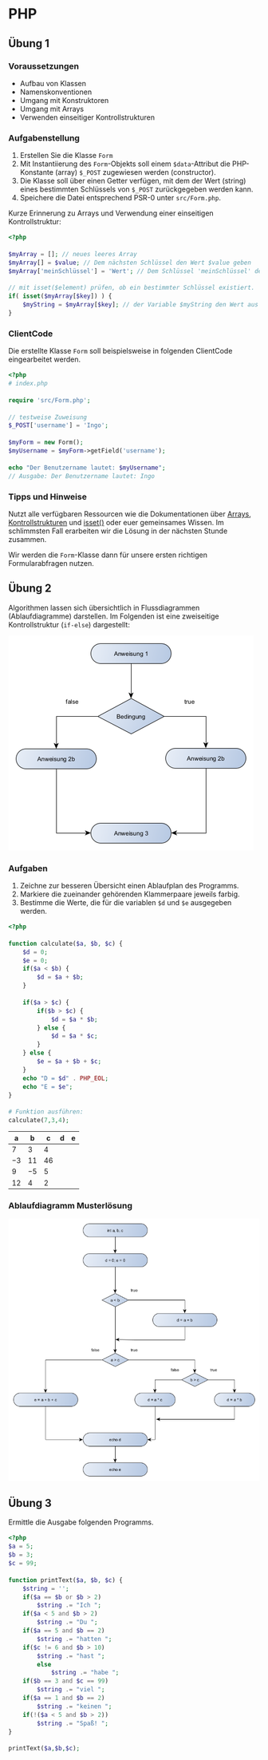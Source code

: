 # PHP
## Übung 1

### Voraussetzungen

- Aufbau von Klassen 
- Namenskonventionen 
- Umgang mit Konstruktoren 
- Umgang mit Arrays 
- Verwenden einseitiger Kontrollstrukturen

### Aufgabenstellung

1. Erstellen Sie die Klasse ``Form``
2. Mit Instantiierung des ``Form``-Objekts soll einem `$data`-Attribut die PHP-Konstante (array) ``$_POST`` zugewiesen werden (constructor).
3. Die Klasse soll über einen Getter verfügen, mit dem der Wert (string) eines bestimmten Schlüssels von ``$_POST`` zurückgegeben werden kann.
4. Speichere die Datei entsprechend PSR-0 unter ``src/Form.php``.

Kurze Erinnerung zu Arrays und Verwendung einer einseitigen Kontrollstruktur:
````php
<?php

$myArray = []; // neues leeres Array
$myArray[] = $value; // Dem nächsten Schlüssel den Wert $value geben
$myArray['meinSchlüssel'] = 'Wert'; // Dem Schlüssel 'meinSchlüssel' den Wert 'Wert' zuweisen

// mit isset($element) prüfen, ob ein bestimmter Schlüssel existiert.
if( isset($myArray[$key]) ) {
    $myString = $myArray[$key]; // der Variable $myString den Wert aus dem Array zuweisen
}
````


### ClientCode

Die erstellte Klasse ``Form`` soll beispielsweise in folgenden ClientCode eingearbeitet werden.

````php
<?php
# index.php

require 'src/Form.php';

// testweise Zuweisung
$_POST['username'] = 'Ingo';

$myForm = new Form();
$myUsername = $myForm->getField('username');

echo "Der Benutzername lautet: $myUsername";
// Ausgabe: Der Benutzername lautet: Ingo
````

### Tipps und Hinweise

Nutzt alle verfügbaren Ressourcen wie die Dokumentationen über
[Arrays](https://www.php.net/manual/de/language.types.array.php),
[Kontrollstrukturen](https://www.php.net/manual/de/control-structures.if.php) und
[isset()](https://www.php.net/manual/de/function.isset.php)
oder euer gemeinsames Wissen. Im schlimmsten Fall erarbeiten wir die Lösung in der nächsten
Stunde zusammen.

Wir werden die ``Form``-Klasse dann für unsere ersten richtigen Formularabfragen nutzen.

## Übung 2

Algorithmen lassen sich übersichtlich in Flussdiagrammen (Ablaufdiagramme) darstellen.
Im Folgenden ist eine zweiseitige Kontrollstruktur (``if-else``) dargestellt:

![Flowchart](/docs/img/flowchart_01.png)

### Aufgaben

1. Zeichne zur besseren Übersicht einen Ablaufplan des Programms.
2. Markiere die zueinander gehörenden Klammerpaare jeweils farbig.
3. Bestimme die Werte, die für die variablen ``$d`` und ``$e`` ausgegeben werden.

````php
<?php

function calculate($a, $b, $c) {
    $d = 0;
    $e = 0;    
    if($a < $b) {
        $d = $a + $b;
    }

    if($a > $c) {        
        if($b > $c) {
            $d = $a * $b;
        } else {
            $d = $a * $c;
        }        
    } else {
        $e = $a + $b + $c;
    }
    echo "D = $d" . PHP_EOL;
    echo "E = $e";
}

# Funktion ausführen:
calculate(7,3,4);
````

|a|b|c|d|e
| -------- | ------- | ------- | ------- | ------- |
|$7$|$3$|$4$| | |
|$-3$|$11$|$46$| | |
|$9$|$-5$|$5$| | |
|$12$|$4$|$2$| | |

### Ablaufdiagramm Musterlösung

![Musterlösung](/docs/img/ue2_php_control.png)

## Übung 3

Ermittle die Ausgabe folgenden Programms.

````php
<?php
$a = 5;
$b = 3;
$c = 99;

function printText($a, $b, $c) {
    $string = '';
    if($a == $b or $b > 2)
        $string .= "Ich ";
    if($a < 5 and $b > 2)
        $string .= "Du ";
    if($a == 5 and $b == 2)
        $string .= "hatten ";
    if($c != 6 and $b > 10)
        $string .= "hast ";
        else
            $string .= "habe ";
    if($b == 3 and $c == 99)
        $string .= "viel ";
    if($a == 1 and $b == 2)
        $string .= "keinen ";
    if(!($a < 5 and $b > 2))
        $string .= "Spaß! ";
}

printText($a,$b,$c);
````